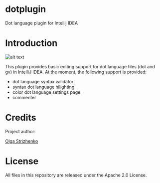 # dotplugin
Dot language plugin for Intellij IDEA


# Introduction
![alt text](https://github.com/bzixilu/dotplugin/blob/master/src/org/plugin/dot/icons/dot_example.png "Dot language support in Intellij IDEA")

This plugin provides basic editing support for dot language files (dot and gv) in IntelliJ IDEA. 
At the moment, the following support is provided:

* dot language syntax validator
* syntax dot language hilighting
* color dot language settings page
* commenter

# Credits

Project author:

[Olga Strizhenko](https://github.com/bzixilu)

# License

All files in this repository are released under the Apache 2.0 License.


